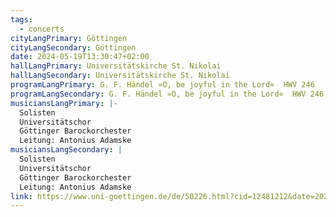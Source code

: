 ```yaml
---
tags:
  - concerts
cityLangPrimary: Göttingen
cityLangSecondary: Göttingen
date: 2024-05-19T13:30:47+02:00
hallLangPrimary: Universitätskirche St. Nikolai
hallLangSecondary: Universitätskirche St. Nikolai
programLangPrimary: G. F. Händel »O, be joyful in the Lord«  HWV 246
programLangSecondary: G. F. Händel »O, be joyful in the Lord«  HWV 246
musiciansLangPrimary: |-
  Solisten
  Universitätschor
  Göttinger Barockorchester
  Leitung: Antonius Adamske
musiciansLangSecondary: |
  Solisten
  Universitätschor
  Göttinger Barockorchester
  Leitung: Antonius Adamske
link: https://www.uni-goettingen.de/de/50226.html?cid=12481212&date=2024-05-19
---
```

